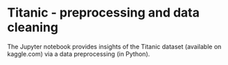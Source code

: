 # Titanic - preprocessing and data cleaning

The Jupyter notebook provides insights of the Titanic dataset (available on kaggle.com) via a data preprocessing (in Python).
